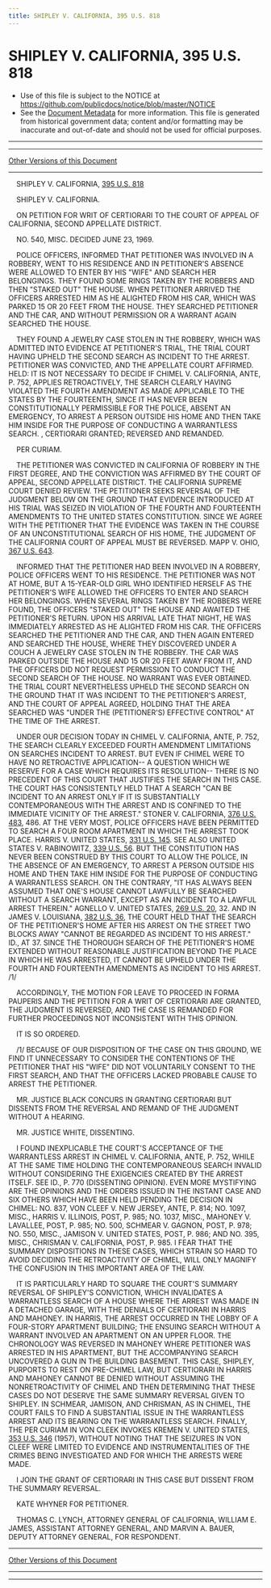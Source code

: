 ```yaml
---
title: SHIPLEY V. CALIFORNIA, 395 U.S. 818
---
```


# SHIPLEY V. CALIFORNIA, 395 U.S. 818

* Use of this file is subject to the NOTICE at https://github.com/publicdocs/notice/blob/master/NOTICE
* See the [Document Metadata](../../../index.md) for more information.
  This file is generated from historical government data; content and/or formatting may be inaccurate and out-of-date and should not be used for official purposes.

----------
----------

[Other Versions of this Document](https://publicdocs.github.io/go/links?ns=uslm-x&ref=%2Fus%2Fcourts%2Fscotus%2FusReporter%2F395%2F818)

----------

    SHIPLEY V. CALIFORNIA, [395 U.S. 818][/us/courts/scotus/usReporter/395/818]

    SHIPLEY V. CALIFORNIA.

    ON PETITION FOR WRIT OF CERTIORARI TO THE COURT OF APPEAL OF CALIFORNIA, SECOND APPELLATE DISTRICT.

    NO. 540, MISC.  DECIDED JUNE 23, 1969.

    POLICE OFFICERS, INFORMED THAT PETITIONER WAS INVOLVED IN A ROBBERY, WENT TO HIS RESIDENCE AND IN PETITIONER'S ABSENCE WERE ALLOWED TO ENTER BY HIS "WIFE" AND SEARCH HER BELONGINGS.  THEY FOUND SOME RINGS TAKEN BY THE ROBBERS AND THEN "STAKED OUT" THE HOUSE.  WHEN PETITIONER ARRIVED THE OFFICERS ARRESTED HIM AS HE ALIGHTED FROM HIS CAR, WHICH WAS PARKED 15 OR 20 FEET FROM THE HOUSE.  THEY SEARCHED PETITIONER AND THE CAR, AND WITHOUT PERMISSION OR A WARRANT AGAIN SEARCHED THE HOUSE.

    THEY FOUND A JEWELRY CASE STOLEN IN THE ROBBERY, WHICH WAS ADMITTED INTO EVIDENCE AT PETITIONER'S TRIAL, THE TRIAL COURT HAVING UPHELD THE SECOND SEARCH AS INCIDENT TO THE ARREST.  PETITIONER WAS CONVICTED, AND THE APPELLATE COURT AFFIRMED.  HELD:  IT IS NOT NECESSARY TO DECIDE IF CHIMEL V. CALIFORNIA, ANTE, P. 752, APPLIES RETROACTIVELY, THE SEARCH CLEARLY HAVING VIOLATED THE FOURTH AMENDMENT AS MADE APPLICABLE TO THE STATES BY THE FOURTEENTH, SINCE IT HAS NEVER BEEN CONSTITUTIONALLY PERMISSIBLE FOR THE POLICE, ABSENT AN EMERGENCY, TO ARREST A PERSON OUTSIDE HIS HOME AND THEN TAKE HIM INSIDE FOR THE PURPOSE OF CONDUCTING A WARRANTLESS SEARCH.  , CERTIORARI GRANTED; REVERSED AND REMANDED.

    PER CURIAM.

    THE PETITIONER WAS CONVICTED IN CALIFORNIA OF ROBBERY IN THE FIRST DEGREE, AND THE CONVICTION WAS AFFIRMED BY THE COURT OF APPEAL, SECOND APPELLATE DISTRICT.  THE CALIFORNIA SUPREME COURT DENIED REVIEW.  THE PETITIONER SEEKS REVERSAL OF THE JUDGMENT BELOW ON THE GROUND THAT EVIDENCE INTRODUCED AT HIS TRIAL WAS SEIZED IN VIOLATION OF THE FOURTH AND FOURTEENTH AMENDMENTS TO THE UNITED STATES CONSTITUTION.  SINCE WE AGREE WITH THE PETITIONER THAT THE EVIDENCE WAS TAKEN IN THE COURSE OF AN UNCONSTITUTIONAL SEARCH OF HIS HOME, THE JUDGMENT OF THE CALIFORNIA COURT OF APPEAL MUST BE REVERSED.  MAPP V. OHIO, [367 U.S. 643][/us/courts/scotus/usReporter/367/643].

    INFORMED THAT THE PETITIONER HAD BEEN INVOLVED IN A ROBBERY, POLICE OFFICERS WENT TO HIS RESIDENCE.  THE PETITIONER WAS NOT AT HOME, BUT A 15-YEAR-OLD GIRL WHO IDENTIFIED HERSELF AS THE PETITIONER'S WIFE ALLOWED THE OFFICERS TO ENTER AND SEARCH HER BELONGINGS.  WHEN SEVERAL RINGS TAKEN BY THE ROBBERS WERE FOUND, THE OFFICERS "STAKED OUT" THE HOUSE AND AWAITED THE PETITIONER'S RETURN.  UPON HIS ARRIVAL LATE THAT NIGHT, HE WAS IMMEDIATELY ARRESTED AS HE ALIGHTED FROM HIS CAR.  THE OFFICERS SEARCHED THE PETITIONER AND THE CAR, AND THEN AGAIN ENTERED AND SEARCHED THE HOUSE, WHERE THEY DISCOVERED UNDER A COUCH A JEWELRY CASE STOLEN IN THE ROBBERY.  THE CAR WAS PARKED OUTSIDE THE HOUSE AND 15 OR 20 FEET AWAY FROM IT, AND THE OFFICERS DID NOT REQUEST PERMISSION TO CONDUCT THE SECOND SEARCH OF THE HOUSE.  NO WARRANT WAS EVER OBTAINED.  THE TRIAL COURT NEVERTHELESS UPHELD THE SECOND SEARCH ON THE GROUND THAT IT WAS INCIDENT TO THE PETITIONER'S ARREST, AND THE COURT OF APPEAL AGREED, HOLDING THAT THE AREA SEARCHED WAS "UNDER THE (PETITIONER'S) EFFECTIVE CONTROL" AT THE TIME OF THE ARREST.

    UNDER OUR DECISION TODAY IN CHIMEL V. CALIFORNIA, ANTE, P. 752, THE SEARCH CLEARLY EXCEEDED FOURTH AMENDMENT LIMITATIONS ON SEARCHES INCIDENT TO ARREST.  BUT EVEN IF CHIMEL WERE TO HAVE NO RETROACTIVE APPLICATION-- A QUESTION WHICH WE RESERVE FOR A CASE WHICH REQUIRES ITS RESOLUTION-- THERE IS NO PRECEDENT OF THIS COURT THAT JUSTIFIES THE SEARCH IN THIS CASE.  THE COURT HAS CONSISTENTLY HELD THAT A SEARCH "CAN BE INCIDENT TO AN ARREST ONLY IF IT IS SUBSTANTIALLY CONTEMPORANEOUS WITH THE ARREST AND IS CONFINED TO THE IMMEDIATE VICINITY OF THE ARREST."  STONER V. CALIFORNIA, [376 U.S. 483][/us/courts/scotus/usReporter/376/483], 486.  AT THE VERY MOST, POLICE OFFICERS HAVE BEEN PERMITTED TO SEARCH A FOUR ROOM APARTMENT IN WHICH THE ARREST TOOK PLACE.  HARRIS V. UNITED STATES, [331 U.S. 145][/us/courts/scotus/usReporter/331/145].  SEE ALSO UNITED STATES V. RABINOWITZ, [339 U.S. 56][/us/courts/scotus/usReporter/339/56].  BUT THE CONSTITUTION HAS NEVER BEEN CONSTRUED BY THIS COURT TO ALLOW THE POLICE, IN THE ABSENCE OF AN EMERGENCY, TO ARREST A PERSON OUTSIDE HIS HOME AND THEN TAKE HIM INSIDE FOR THE PURPOSE OF CONDUCTING A WARRANTLESS SEARCH.  ON THE CONTRARY, "IT HAS ALWAYS BEEN ASSUMED THAT ONE'S HOUSE CANNOT LAWFULLY BE SEARCHED WITHOUT A SEARCH WARRANT, EXCEPT AS AN INCIDENT TO A LAWFUL ARREST THEREIN."  AGNELLO V. UNITED STATES, [269 U.S. 20][/us/courts/scotus/usReporter/269/20], 32.  AND IN JAMES V. LOUISIANA, [382 U.S. 36][/us/courts/scotus/usReporter/382/36], THE COURT HELD THAT THE SEARCH OF THE PETITIONER'S HOME AFTER HIS ARREST ON THE STREET TWO BLOCKS AWAY "CANNOT BE REGARDED AS INCIDENT TO HIS ARREST."  ID., AT 37.  SINCE THE THOROUGH SEARCH OF THE PETITIONER'S HOME EXTENDED WITHOUT REASONABLE JUSTIFICATION BEYOND THE PLACE IN WHICH HE WAS ARRESTED, IT CANNOT BE UPHELD UNDER THE FOURTH AND FOURTEENTH AMENDMENTS AS INCIDENT TO HIS ARREST.  /1/

    ACCORDINGLY, THE MOTION FOR LEAVE TO PROCEED IN FORMA PAUPERIS AND THE PETITION FOR A WRIT OF CERTIORARI ARE GRANTED, THE JUDGMENT IS REVERSED, AND THE CASE IS REMANDED FOR FURTHER PROCEEDINGS NOT INCONSISTENT WITH THIS OPINION.

    IT IS SO ORDERED.

    /1/  BECAUSE OF OUR DISPOSITION OF THE CASE ON THIS GROUND, WE FIND IT UNNECESSARY TO CONSIDER THE CONTENTIONS OF THE PETITIONER THAT HIS "WIFE" DID NOT VOLUNTARILY CONSENT TO THE FIRST SEARCH, AND THAT THE OFFICERS LACKED PROBABLE CAUSE TO ARREST THE PETITIONER.

    MR. JUSTICE BLACK CONCURS IN GRANTING CERTIORARI BUT DISSENTS FROM THE REVERSAL AND REMAND OF THE JUDGMENT WITHOUT A HEARING.

    MR. JUSTICE WHITE, DISSENTING.

    I FOUND INEXPLICABLE THE COURT'S ACCEPTANCE OF THE WARRANTLESS ARREST IN CHIMEL V. CALIFORNIA, ANTE, P. 752, WHILE AT THE SAME TIME HOLDING THE CONTEMPORANEOUS SEARCH INVALID WITHOUT CONSIDERING THE EXIGENCIES CREATED BY THE ARREST ITSELF.  SEE ID., P. 770 (DISSENTING OPINION).  EVEN MORE MYSTIFYING ARE THE OPINIONS AND THE ORDERS ISSUED IN THE INSTANT CASE AND SIX OTHERS WHICH HAVE BEEN HELD PENDING THE DECISION IN CHIMEL:  NO. 837, VON CLEEF V. NEW JERSEY, ANTE, P. 814; NO. 1097, MISC., HARRIS V. ILLINOIS, POST, P. 985; NO. 1037, MISC., MAHONEY V. LAVALLEE, POST, P. 985; NO. 500, SCHMEAR V. GAGNON, POST, P. 978; NO. 550, MISC., JAMISON V. UNITED STATES, POST, P. 986; AND NO. 395, MISC., CHRISMAN V. CALIFORNIA, POST, P. 985.  I FEAR THAT THE SUMMARY DISPOSITIONS IN THESE CASES, WHICH STRAIN SO HARD TO AVOID DECIDING THE RETROACTIVITY OF CHIMEL, WILL ONLY MAGNIFY THE CONFUSION IN THIS IMPORTANT AREA OF THE LAW.

    IT IS PARTICULARLY HARD TO SQUARE THE COURT'S SUMMARY REVERSAL OF SHIPLEY'S CONVICTION, WHICH INVALIDATES A WARRANTLESS SEARCH OF A HOUSE WHERE THE ARREST WAS MADE IN A DETACHED GARAGE, WITH THE DENIALS OF CERTIORARI IN HARRIS AND MAHONEY.  IN HARRIS, THE ARREST OCCURRED IN THE LOBBY OF A FOUR-STORY APARTMENT BUILDING; THE ENSUING SEARCH WITHOUT A WARRANT INVOLVED AN APARTMENT ON AN UPPER FLOOR.  THE CHRONOLOGY WAS REVERSED IN MAHONEY WHERE PETITIONER WAS ARRESTED IN HIS APARTMENT, BUT THE ACCOMPANYING SEARCH UNCOVERED A GUN IN THE BUILDING BASEMENT.  THIS CASE, SHIPLEY, PURPORTS TO REST ON PRE-CHIMEL LAW, BUT CERTIORARI IN HARRIS AND MAHONEY CANNOT BE DENIED WITHOUT ASSUMING THE NONRETROACTIVITY OF CHIMEL AND THEN DETERMINING THAT THESE CASES DO NOT DESERVE THE SAME SUMMARY REVERSAL GIVEN TO SHIPLEY.  IN SCHMEAR, JAMISON, AND CHRISMAN, AS IN CHIMEL, THE COURT FAILS TO FIND A SUBSTANTIAL ISSUE IN THE WARRANTLESS ARREST AND ITS BEARING ON THE WARRANTLESS SEARCH.  FINALLY, THE PER CURIAM IN VON CLEEK INVOKES KREMEN V. UNITED STATES, [353 U.S. 346][/us/courts/scotus/usReporter/353/346] (1957), WITHOUT NOTING THAT THE SEIZURES IN VON CLEEF WERE LIMITED TO EVIDENCE AND INSTRUMENTALITIES OF THE CRIMES BEING INVESTIGATED AND FOR WHICH THE ARRESTS WERE MADE.

    I JOIN THE GRANT OF CERTIORARI IN THIS CASE BUT DISSENT FROM THE SUMMARY REVERSAL.

    KATE WHYNER FOR PETITIONER.

    THOMAS C. LYNCH, ATTORNEY GENERAL OF CALIFORNIA, WILLIAM E. JAMES, ASSISTANT ATTORNEY GENERAL, AND MARVIN A. BAUER, DEPUTY ATTORNEY GENERAL, FOR RESPONDENT.

----------

[Other Versions of this Document](https://publicdocs.github.io/go/links?ns=uslm-x&ref=%2Fus%2Fcourts%2Fscotus%2FusReporter%2F395%2F818)

----------
----------

[/us/courts/scotus/usReporter/395/818]: https://publicdocs.github.io/go/links?ns=uslm-x&ref=%2Fus%2Fcourts%2Fscotus%2FusReporter%2F395%2F818
[/us/courts/scotus/usReporter/367/643]: https://publicdocs.github.io/go/links?ns=uslm-x&ref=%2Fus%2Fcourts%2Fscotus%2FusReporter%2F367%2F643
[/us/courts/scotus/usReporter/376/483]: https://publicdocs.github.io/go/links?ns=uslm-x&ref=%2Fus%2Fcourts%2Fscotus%2FusReporter%2F376%2F483
[/us/courts/scotus/usReporter/331/145]: https://publicdocs.github.io/go/links?ns=uslm-x&ref=%2Fus%2Fcourts%2Fscotus%2FusReporter%2F331%2F145
[/us/courts/scotus/usReporter/339/56]: https://publicdocs.github.io/go/links?ns=uslm-x&ref=%2Fus%2Fcourts%2Fscotus%2FusReporter%2F339%2F56
[/us/courts/scotus/usReporter/269/20]: https://publicdocs.github.io/go/links?ns=uslm-x&ref=%2Fus%2Fcourts%2Fscotus%2FusReporter%2F269%2F20
[/us/courts/scotus/usReporter/382/36]: https://publicdocs.github.io/go/links?ns=uslm-x&ref=%2Fus%2Fcourts%2Fscotus%2FusReporter%2F382%2F36
[/us/courts/scotus/usReporter/353/346]: https://publicdocs.github.io/go/links?ns=uslm-x&ref=%2Fus%2Fcourts%2Fscotus%2FusReporter%2F353%2F346


